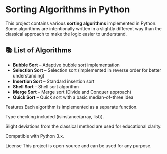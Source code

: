 # Sorting Algorithms in Python

This project contains various **sorting algorithms** implemented in Python.  
Some algorithms are intentionally written in a slightly different way than the classical approach to make the logic easier to understand.

## 📚 List of Algorithms

- **Bubble Sort** – Adaptive bubble sort implementation
- **Selection Sort** – Selection sort (implemented in reverse order for better understanding)
- **Insertion Sort** – Standard insertion sort
- **Shell Sort** – Shell sort algorithm
- **Merge Sort** – Merge sort (Divide and Conquer approach)
- **Quick Sort** – Quick sort with a basic median-of-three idea

Features
Each algorithm is implemented as a separate function.

Type checking included (isinstance(array, list)).

Slight deviations from the classical method are used for educational clarity.

Compatible with Python 3.x.

 License
This project is open-source and can be used for any purpose.

